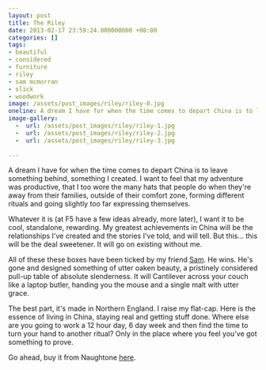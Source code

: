 ```yaml
---
layout: post
title: The Riley
date: 2013-02-17 23:59:24.000000000 +08:00
categories: []
tags:
- beautiful
- considered
- furniture
- riley
- sam mcmorran
- slick
- woodwork
image: /assets/post_images/riley/riley-0.jpg
oneline: A dream I have for when the time comes to depart China is to leave something behind.
image-gallery:
  -  url: /assets/post_images/riley/riley-1.jpg
  -  url: /assets/post_images/riley/riley-2.jpg
  -  url: /assets/post_images/riley/riley-3.jpg
  
---
```

A dream I have for when the time comes to depart China is to leave something behind, something I created. I want to feel that my adventure was productive, that I too wore the many hats that people do when they're away from their families, outside of their comfort zone, forming different rituals and going slightly too far expressing themselves.

Whatever it is (at F5 have a few ideas already, more later), I want it to be cool, standalone, rewarding. My greatest achievements in China will be the relationships I've created and the stories I've told, and will tell. But this... this will be the deal sweetener. It will go on existing without me.

All of these these boxes have been ticked by my friend <a href="http://www.linkedin.com/in/sammcmorran">Sam</a>. He wins. He's gone and designed something of utter oaken beauty, a pristinely considered pull-up table of absolute slenderness. It will Cantilever across your couch like a laptop butler, handing you the mouse and a single malt with utter grace.

The best part, it's made in Northern England. I raise my flat-cap. Here is the essence of living in China, staying real and getting stuff done. Where else are you going to work a 12 hour day, 6 day week and then find the time to turn your hand to another ritual? Only in the place where you feel you've got something to prove.

Go ahead, buy it from Naughtone <a href="http://www.naughtone.com/products/range/riley/">here</a>.